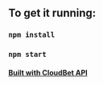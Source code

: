 ## To get it running:

### `npm install`

### `npm start`

#### [Built with CloudBet API](https://www.cloudbet.com/api/)


